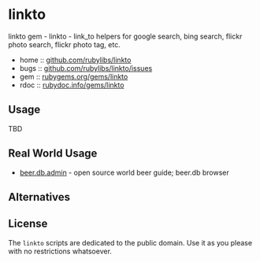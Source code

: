 # linkto

linkto gem - linkto - link_to helpers for google search, bing search, flickr photo search, flickr photo tag, etc.

* home  :: [github.com/rubylibs/linkto](https://github.com/rubylibs/linkto)
* bugs  :: [github.com/rubylibs/linkto/issues](https://github.com/rubylibs/linkto/issues)
* gem   :: [rubygems.org/gems/linkto](https://rubygems.org/gems/linkto)
* rdoc  :: [rubydoc.info/gems/linkto](http://rubydoc.info/gems/linkto)


## Usage

TBD


## Real World Usage

- [beer.db.admin](http://rubygems.org/geraldb/beer.db.admin) - open source world beer guide; beer.db browser


## Alternatives


## License

The `linkto` scripts are dedicated to the public domain.
Use it as you please with no restrictions whatsoever.
